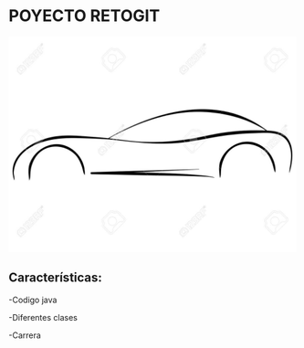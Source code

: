 # POYECTO RETOGIT


![Carrera](img1/coche.jpg)


## Características:

-Codigo java

-Diferentes clases

-Carrera




